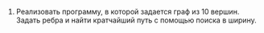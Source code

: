 1. Реализовать программу, в которой задается граф из 10 вершин. 
   Задать ребра и найти кратчайший путь с помощью поиска в ширину.